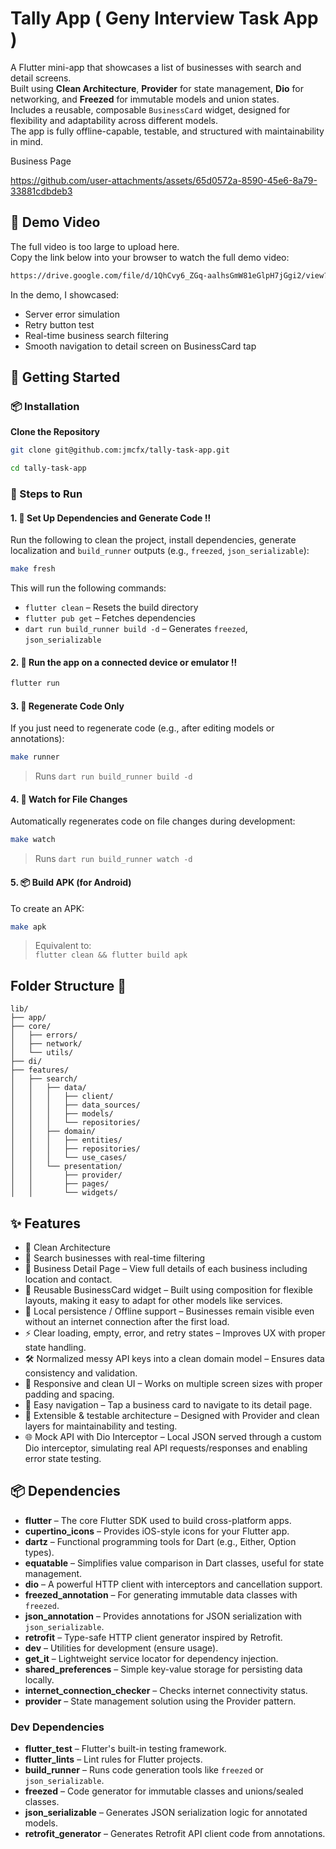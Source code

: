 # Tally App ( Geny Interview Task App )
A Flutter mini-app that showcases a list of businesses with search and detail screens.  
Built using **Clean Architecture**, **Provider** for state management, **Dio** for networking, and **Freezed** for immutable models and union states.  
Includes a reusable, composable `BusinessCard` widget, designed for flexibility and adaptability across different models.  
The app is fully offline-capable, testable, and structured with maintainability in mind.


Business Page



https://github.com/user-attachments/assets/65d0572a-8590-45e6-8a79-33881cdbdeb3




## 📌 Demo Video
 
The full video is too large to upload here.  
Copy the link below into your browser to watch the full demo video:

```bash
https://drive.google.com/file/d/1QhCvy6_ZGq-aalhsGmW81eGlpH7jGgi2/view?usp=sharing
```
In the demo, I showcased:

- Server error simulation  
- Retry button test  
- Real-time business search filtering  
- Smooth navigation to detail screen on BusinessCard tap



## 🚀 Getting Started

### 📦 Installation

**Clone the Repository**

```bash
git clone git@github.com:jmcfx/tally-task-app.git

cd tally-task-app
```

### 🚀 Steps to Run




#### 1. 🔧 Set Up Dependencies and Generate Code ‼️

Run the following to clean the project, install dependencies, generate localization and `build_runner` outputs (e.g., `freezed`, `json_serializable`):
```bash
make fresh
``` 
This will run the following commands:


-   `flutter clean` – Resets the build directory
-   `flutter pub get` – Fetches dependencies
-   `dart run build_runner build -d` – Generates `freezed`, `json_serializable`

#### 2. 🚀 Run the app on a connected device or emulator ‼️

```bash
flutter run
```

#### 3. 🔄 Regenerate Code Only

If you just need to regenerate code (e.g., after editing models or annotations):

```bash
make runner
```

> Runs `dart run build_runner build -d`

#### 4. 👀 Watch for File Changes

Automatically regenerates code on file changes during development:
```bash
make watch
```

> Runs `dart run build_runner watch -d`

#### 5. 📦 Build APK (for Android)

To create an APK:
```bash
make apk
``` 

> Equivalent to:  
> `flutter clean && flutter build apk`


## Folder Structure :open_file_folder:

```
lib/
├── app/
├── core/
│   ├── errors/
│   ├── network/
│   └── utils/
├── di/
├── features/
│   ├── search/
│   │   ├── data/
│   │   │   ├── client/
│   │   │   ├── data_sources/
│   │   │   ├── models/
│   │   │   └── repositories/
│   │   ├── domain/
│   │   │   ├── entities/
│   │   │   ├── repositories/
│   │   │   └── use_cases/
│   │   └── presentation/
│   │       ├── provider/
│   │       ├── pages/
│   │       └── widgets/
```

## ✨ Features

- 🧼 Clean Architecture  
- 🔎 Search businesses with real-time filtering  
- 📝 Business Detail Page – View full details of each business including location and contact.  
- 🧩 Reusable BusinessCard widget – Built using composition for flexible layouts, making it easy to adapt for other models like services.  
- 💾 Local persistence / Offline support – Businesses remain visible even without an internet connection after the first load.  
- ⚡ Clear loading, empty, error, and retry states – Improves UX with proper state handling.  
- 🛠 Normalized messy API keys into a clean domain model – Ensures data consistency and validation.  
- 📱 Responsive and clean UI – Works on multiple screen sizes with proper padding and spacing.  
- 🔗 Easy navigation – Tap a business card to navigate to its detail page.  
- 🔄 Extensible & testable architecture – Designed with Provider and clean layers for maintainability and testing.  
- 🌐 Mock API with Dio Interceptor – Local JSON served through a custom Dio interceptor, simulating real API requests/responses and enabling error state testing.  


## 📦 Dependencies

- **flutter** – The core Flutter SDK used to build cross-platform apps.
- **cupertino_icons** – Provides iOS-style icons for your Flutter app.
- **dartz** – Functional programming tools for Dart (e.g., Either, Option types).
- **equatable** – Simplifies value comparison in Dart classes, useful for state management.
- **dio** – A powerful HTTP client with interceptors and cancellation support.
- **freezed_annotation** – For generating immutable data classes with `freezed`.
- **json_annotation** – Provides annotations for JSON serialization with `json_serializable`.
- **retrofit** – Type-safe HTTP client generator inspired by Retrofit.
- **dev** – Utilities for development (ensure usage).
- **get_it** – Lightweight service locator for dependency injection.
- **shared_preferences** – Simple key-value storage for persisting data locally.
- **internet_connection_checker** – Checks internet connectivity status.
- **provider** – State management solution using the Provider pattern.

### Dev Dependencies

- **flutter_test** – Flutter's built-in testing framework.
- **flutter_lints** – Lint rules for Flutter projects.
- **build_runner** – Runs code generation tools like `freezed` or `json_serializable`.
- **freezed** – Code generator for immutable classes and unions/sealed classes.
- **json_serializable** – Generates JSON serialization logic for annotated models.
- **retrofit_generator** – Generates Retrofit API client code from annotations.
